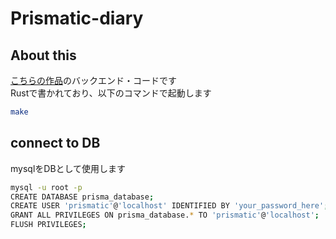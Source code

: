 # Prismatic-diary
## About this
[こちらの作品](https://github.com/hrm1810884/prismatic-diary-socket)のバックエンド・コードです  
Rustで書かれており、以下のコマンドで起動します
```sh
make
```
## connect to DB
mysqlをDBとして使用します
```sh
mysql -u root -p
CREATE DATABASE prisma_database;
CREATE USER 'prismatic'@'localhost' IDENTIFIED BY 'your_password_here';
GRANT ALL PRIVILEGES ON prisma_database.* TO 'prismatic'@'localhost';
FLUSH PRIVILEGES;
```
